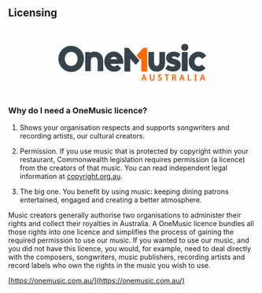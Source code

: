 [//]: # (margin:top right bottom left)

## Licensing

<p align="center"><a href="https://onemusic.com.au/">
<img style="vertical-align:middle;margin:10px 0px 5px 0px" width="300" src="blobs/onemusic-logo.png">
</a></p>

### Why do I need a OneMusic licence?

1. Shows your organisation respects and supports songwriters and recording artists, our cultural creators.
   
2. Permission. If you use music that is protected by copyright within your restaurant, Commonwealth legislation requires permission (a licence) from the creators of that music. You can read independent legal information at [copyright.org.au](copyright.org.au). 
   
3. The big one. You benefit by using music: keeping dining patrons entertained, engaged and creating a better atmosphere.

Music creators generally authorise two organisations to administer their rights and collect their royalties in Australia. A OneMusic licence bundles all those rights into one licence and simplifies the process of gaining the required permission to use our music. If you wanted to use our music, and you did not have this licence, you would, for example, need to deal directly with the composers, songwriters, music publishers, 
recording artists and record labels who own the rights in the music you wish to use.

[https://onemusic.com.au/](https://onemusic.com.au/)